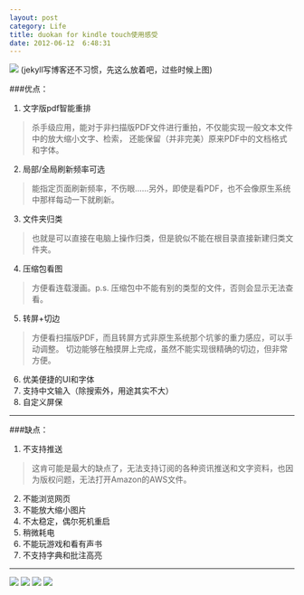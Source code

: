 ```yaml
---
layout: post
category: Life
title: duokan for kindle touch使用感受
date: 2012-06-12  6:48:31
---
```

<img src="http://pic.yupoo.com/jacobz/C3yoV8dt/medish.jpg" />
(jekyll写博客还不习惯，先这么放着吧，过些时候上图)
<!--more-->

###优点：

1. 文字版pdf智能重排
> 杀手级应用，能对于非扫描版PDF文件进行重拍，不仅能实现一般文本文件中的放大缩小文字、检索，
> 还能保留（并非完美）原来PDF中的文档格式和字体。
2. 局部/全局刷新频率可选
> 能指定页面刷新频率，不伤眼……另外，即使是看PDF，也不会像原生系统中那样每动一下就刷新。
3. 文件夹归类
> 也就是可以直接在电脑上操作归类，但是貌似不能在根目录直接新建归类文件夹。
4. 压缩包看图
> 方便看连载漫画。p.s. 压缩包中不能有别的类型的文件，否则会显示无法查看。
5. 转屏+切边
> 方便看扫描版PDF，而且转屏方式非原生系统那个坑爹的重力感应，可以手动调整。
> 切边能够在触摸屏上完成，虽然不能实现很精确的切边，但非常方便。
6. 优美便捷的UI和字体
7. 支持中文输入（除搜索外，用途其实不大）
8. 自定义屏保

----------------------------------------------------------------

###缺点：

1. 不支持推送
> 这肯可能是最大的缺点了，无法支持订阅的各种资讯推送和文字资料，也因为版权问题，无法打开Amazon的AWS文件。
2. 不能浏览网页
3. 不能放大缩小图片
4. 不太稳定，偶尔死机重启
5. 稍微耗电
6. 不能玩游戏和看有声书
7. 不支持字典和批注高亮

***
<img src="http://pic.yupoo.com/jacobz/C3yoZLHB/medium.jpg" />
<img src="http://pic.yupoo.com/jacobz/C3yp1eRi/medium.jpg" />
<img src="http://pic.yupoo.com/jacobz/C3yp65kM/medium.jpg" />
<img src="http://pic.yupoo.com/jacobz/C3ypaLi9/medium.jpg" />
